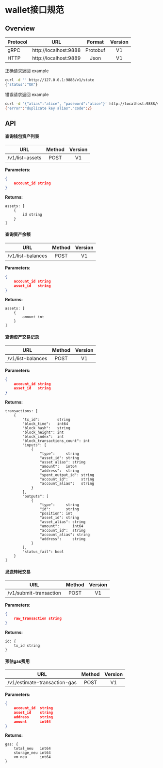 # wallet接口规范


## Overview

| Protocol | URL | Format | Version |
|-------|:------------:|:------------:|:------------:|
| gRPC |  http://localhost:9888 | Protobuf| V1 |
| HTTP |http://localhost:9889 | Json | V1 |

正确请求返回 example
``` bash
curl -d '' http://127.0.0.1:9888/v1/state
{"status":"OK"}
```
错误请求返回 example
``` bash
curl -d '{"alias":"alice", "password":"alice"}' http://localhost:9888/v1/create-key
{"error":"duplicate key alias","code":2}
```
## API

#### 查询钱包资产列表
| URL | Method | Version |
|-------|:------------:|:------------:|
| /v1/list-assets | POST | V1 |

**Parameters:**
``` json
{
    account_id string
}
```
**Returns:**
``` base
assets: [
    {
        id string
    }
]
```

#### 查询资产余额
| URL | Method | Version |
|-------|:------------:|:------------:|
| /v1/list-balances | POST | V1 |

**Parameters:**
``` json
{
    account_id string
    asset_id   string
}
```

**Returns:**
``` base
assets: [
    {
        amount int
    }
]
```


#### 查询资产交易记录
| URL | Method | Version |
|-------|:------------:|:------------:|
| /v1/list-balances | POST | V1 |

**Parameters:**
``` json
{
    account_id string
    asset_id   string
}
```

**Returns:**
``` base
transactions: [
    {
        "tx_id":        string
        "block_time":   int64
        "block_hash":   string
        "block_height": int
        "block_index":  int
        "block_transactions_count": int
        "inputs": [
            {
                "type":     string
                "asset_id": string
                "asset_alias": string
                "amount":   int64
                "address":  string
                "spent_output_id": string
                "account_id":      string
                "account_alias":   string
            }
        ],
        "outputs": [
            {
                "type":     string
                "id":       string
                "position": int
                "asset_id": string
                "asset_alias": string
                "amount":      int64
                "account_id":  string
                "account_alias": string
                "address":     string
            }
        ],
        "status_fail": bool
    }
]
```


#### 发送转帐交易
| URL | Method | Version |
|-------|:------------:|:------------:|
| /v1/submit-transaction | POST | V1 |

**Parameters:**
``` json
{
    raw_transaction string
}
```

**Returns:**
``` base
id: {
    tx_id string
}
```

#### 预估gas费用
| URL | Method | Version |
|-------|:------------:|:------------:|
| /v1/estimate-transaction-gas | POST | V1 |

**Parameters:**
``` json
{
    account_id  string
    asset_id    string
    address     string
    amount      int64
}
```

**Returns:**
``` base
gas: {
    total_neu   int64
    storage_neu int64
    vm_neu      int64
}
```


